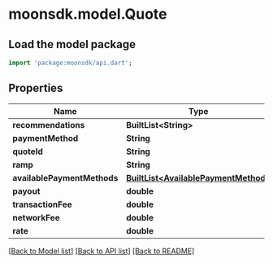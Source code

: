# moonsdk.model.Quote

## Load the model package
```dart
import 'package:moonsdk/api.dart';
```

## Properties
Name | Type | Description | Notes
------------ | ------------- | ------------- | -------------
**recommendations** | **BuiltList&lt;String&gt;** |  | 
**paymentMethod** | **String** |  | 
**quoteId** | **String** |  | 
**ramp** | **String** |  | 
**availablePaymentMethods** | [**BuiltList&lt;AvailablePaymentMethod&gt;**](AvailablePaymentMethod.md) |  | 
**payout** | **double** |  | 
**transactionFee** | **double** |  | 
**networkFee** | **double** |  | 
**rate** | **double** |  | 

[[Back to Model list]](../README.md#documentation-for-models) [[Back to API list]](../README.md#documentation-for-api-endpoints) [[Back to README]](../README.md)


